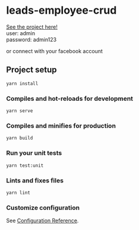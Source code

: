 # leads-employee-crud

[See the project here!](https://brendaraylla.github.io/vuejs-employee-crud/#/login) \
user: admin \
password: admin123

or connect with your facebook account

## Project setup
```
yarn install
```

### Compiles and hot-reloads for development
```
yarn serve
```

### Compiles and minifies for production
```
yarn build
```

### Run your unit tests
```
yarn test:unit
```

### Lints and fixes files
```
yarn lint
```

### Customize configuration
See [Configuration Reference](https://cli.vuejs.org/config/).
